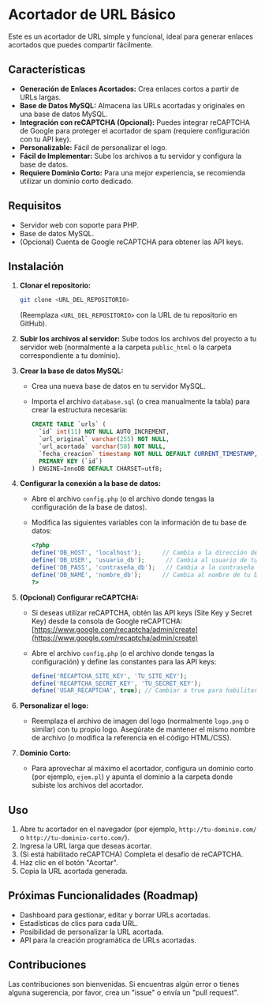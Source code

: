 # Acortador de URL Básico

Este es un acortador de URL simple y funcional, ideal para generar enlaces acortados que puedes compartir fácilmente.

## Características

*   **Generación de Enlaces Acortados:** Crea enlaces cortos a partir de URLs largas.
*   **Base de Datos MySQL:** Almacena las URLs acortadas y originales en una base de datos MySQL.
*   **Integración con reCAPTCHA (Opcional):** Puedes integrar reCAPTCHA de Google para proteger el acortador de spam (requiere configuración con tu API key).
*   **Personalizable:** Fácil de personalizar el logo.
*   **Fácil de Implementar:** Sube los archivos a tu servidor y configura la base de datos.
*   **Requiere Dominio Corto:**  Para una mejor experiencia, se recomienda utilizar un dominio corto dedicado.

## Requisitos

*   Servidor web con soporte para PHP.
*   Base de datos MySQL.
*   (Opcional) Cuenta de Google reCAPTCHA para obtener las API keys.

## Instalación

1.  **Clonar el repositorio:**

    ```bash
    git clone <URL_DEL_REPOSITORIO>
    ```
    (Reemplaza `<URL_DEL_REPOSITORIO>` con la URL de tu repositorio en GitHub).

2.  **Subir los archivos al servidor:** Sube todos los archivos del proyecto a tu servidor web (normalmente a la carpeta `public_html` o la carpeta correspondiente a tu dominio).

3.  **Crear la base de datos MySQL:**

    *   Crea una nueva base de datos en tu servidor MySQL.
    *   Importa el archivo `database.sql` (o crea manualmente la tabla) para crear la estructura necesaria:

        ```sql
        CREATE TABLE `urls` (
          `id` int(11) NOT NULL AUTO_INCREMENT,
          `url_original` varchar(255) NOT NULL,
          `url_acortada` varchar(50) NOT NULL,
          `fecha_creacion` timestamp NOT NULL DEFAULT CURRENT_TIMESTAMP,
          PRIMARY KEY (`id`)
        ) ENGINE=InnoDB DEFAULT CHARSET=utf8;
        ```

4.  **Configurar la conexión a la base de datos:**

    *   Abre el archivo `config.php` (o el archivo donde tengas la configuración de la base de datos).
    *   Modifica las siguientes variables con la información de tu base de datos:

        ```php
        <?php
        define('DB_HOST', 'localhost');      // Cambia a la dirección de tu servidor MySQL
        define('DB_USER', 'usuario_db');      // Cambia al usuario de tu base de datos
        define('DB_PASS', 'contraseña_db');   // Cambia a la contraseña de tu base de datos
        define('DB_NAME', 'nombre_db');      // Cambia al nombre de tu base de datos
        ?>
        ```

5.  **(Opcional) Configurar reCAPTCHA:**

    *   Si deseas utilizar reCAPTCHA, obtén las API keys (Site Key y Secret Key) desde la consola de Google reCAPTCHA: [https://www.google.com/recaptcha/admin/create](https://www.google.com/recaptcha/admin/create)
    *   Abre el archivo `config.php` (o el archivo donde tengas la configuración) y define las constantes para las API keys:

        ```php
        define('RECAPTCHA_SITE_KEY', 'TU_SITE_KEY');
        define('RECAPTCHA_SECRET_KEY', 'TU_SECRET_KEY');
        define('USAR_RECAPTCHA', true); // Cambiar a true para habilitar reCAPTCHA, false para desactivar
        ```

6.  **Personalizar el logo:**

    *   Reemplaza el archivo de imagen del logo (normalmente `logo.png` o similar) con tu propio logo.  Asegúrate de mantener el mismo nombre de archivo (o modifica la referencia en el código HTML/CSS).

7.  **Dominio Corto:**

    *   Para aprovechar al máximo el acortador, configura un dominio corto (por ejemplo, `ejem.pl`) y apunta el dominio a la carpeta donde subiste los archivos del acortador.

## Uso

1.  Abre tu acortador en el navegador (por ejemplo, `http://tu-dominio.com/` o `http://tu-dominio-corto.com/`).
2.  Ingresa la URL larga que deseas acortar.
3.  (Si está habilitado reCAPTCHA) Completa el desafío de reCAPTCHA.
4.  Haz clic en el botón "Acortar".
5.  Copia la URL acortada generada.

## Próximas Funcionalidades (Roadmap)

*   Dashboard para gestionar, editar y borrar URLs acortadas.
*   Estadísticas de clics para cada URL.
*   Posibilidad de personalizar la URL acortada.
*   API para la creación programática de URLs acortadas.

## Contribuciones

Las contribuciones son bienvenidas. Si encuentras algún error o tienes alguna sugerencia, por favor, crea un "issue" o envía un "pull request".

